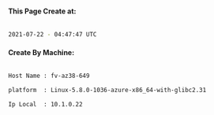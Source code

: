 
   
#### This Page Create at:

```bash

2021-07-22 - 04:47:47 UTC

```

#### Create By Machine:

```bash

Host Name : fv-az38-649

platform  : Linux-5.8.0-1036-azure-x86_64-with-glibc2.31

Ip Local  : 10.1.0.22

```

